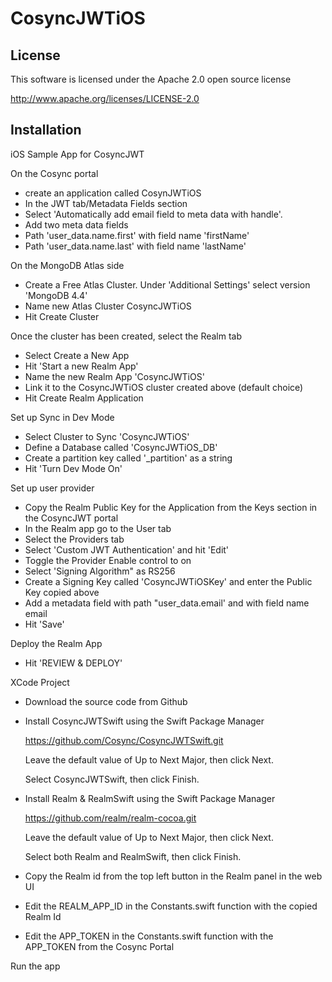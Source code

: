 # CosyncJWTiOS

## License

This software is licensed under the Apache 2.0 open source license

http://www.apache.org/licenses/LICENSE-2.0

## Installation

iOS Sample App for CosyncJWT

On the Cosync portal

* create an application called CosynJWTiOS
* In the JWT tab/Metadata Fields section
* Select 'Automatically add email field to meta data with handle'.
* Add two meta data fields
* Path 'user_data.name.first' with field name 'firstName'
* Path 'user_data.name.last' with field name 'lastName'

On the MongoDB Atlas side

* Create a Free Atlas Cluster. Under 'Additional Settings' select version 'MongoDB 4.4'
* Name new Atlas Cluster CosyncJWTiOS
* Hit Create Cluster

Once the cluster has been created, select the Realm tab 

* Select Create a New App
* Hit 'Start a new Realm App'
* Name the new Realm App 'CosyncJWTiOS'
* Link it to the CosyncJWTiOS cluster created above (default choice)
* Hit Create Realm Application

Set up Sync in Dev Mode

* Select Cluster to Sync 'CosyncJWTiOS'
* Define a Database called 'CosyncJWTiOS_DB'
* Create a partition key called '_partition' as a string
* Hit 'Turn Dev Mode On'

Set up user provider 

* Copy the Realm Public Key for the Application from the Keys section in the CosyncJWT portal
* In the Realm app go to the User tab
* Select the Providers tab
* Select 'Custom JWT Authentication' and hit 'Edit'
* Toggle the Provider Enable control to on
* Select 'Signing Algorithm" as RS256
* Create a Signing Key called 'CosyncJWTiOSKey' and enter the Public Key copied above
* Add a metadata field with path "user_data.email' and with field name email
* Hit 'Save'

Deploy the Realm App

* Hit 'REVIEW & DEPLOY'

XCode Project

* Download the source code from Github

* Install CosyncJWTSwift using the Swift Package Manager

    https://github.com/Cosync/CosyncJWTSwift.git

    Leave the default value of Up to Next Major, then click Next.

    Select CosyncJWTSwift, then click Finish.

* Install Realm & RealmSwift using the Swift Package Manager

    https://github.com/realm/realm-cocoa.git

    Leave the default value of Up to Next Major, then click Next.
    
    Select both Realm and RealmSwift, then click Finish.

* Copy the Realm id from the top left button in the Realm panel in the web UI
* Edit the REALM_APP_ID in the Constants.swift function with the copied Realm Id
* Edit the APP_TOKEN in the Constants.swift function with the APP_TOKEN from the Cosync Portal

Run the app
